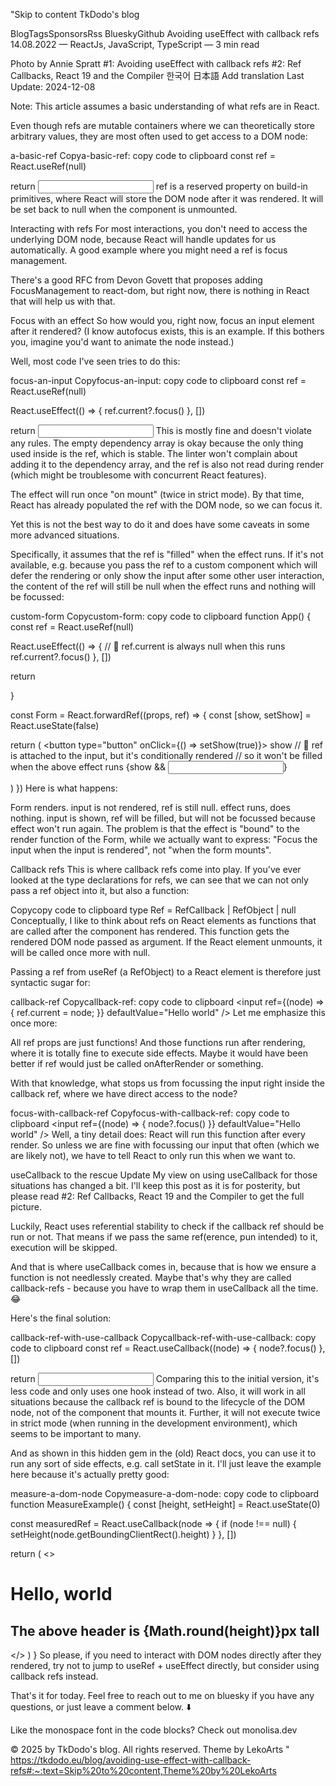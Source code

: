 "Skip to content
TkDodo's blog

BlogTagsSponsorsRss
BlueskyGithub
Avoiding useEffect with callback refs
14.08.2022 — ReactJs, JavaScript, TypeScript — 3 min read


Photo by Annie Spratt
#1: Avoiding useEffect with callback refs
#2: Ref Callbacks, React 19 and the Compiler
한국어
日本語
Add translation
Last Update: 2024-12-08

Note: This article assumes a basic understanding of what refs are in React.

Even though refs are mutable containers where we can theoretically store arbitrary values, they are most often used to get access to a DOM node:

a-basic-ref
Copya-basic-ref: copy code to clipboard
const ref = React.useRef(null)

return <input ref={ref} defaultValue="Hello world" />
ref is a reserved property on build-in primitives, where React will store the DOM node after it was rendered. It will be set back to null when the component is unmounted.

Interacting with refs
For most interactions, you don't need to access the underlying DOM node, because React will handle updates for us automatically. A good example where you might need a ref is focus management.

There's a good RFC from Devon Govett that proposes adding FocusManagement to react-dom, but right now, there is nothing in React that will help us with that.

Focus with an effect
So how would you, right now, focus an input element after it rendered? (I know autofocus exists, this is an example. If this bothers you, imagine you'd want to animate the node instead.)

Well, most code I've seen tries to do this:

focus-an-input
Copyfocus-an-input: copy code to clipboard
const ref = React.useRef(null)

React.useEffect(() => {
  ref.current?.focus()
}, [])

return <input ref={ref} defaultValue="Hello world" />
This is mostly fine and doesn't violate any rules. The empty dependency array is okay because the only thing used inside is the ref, which is stable. The linter won't complain about adding it to the dependency array, and the ref is also not read during render (which might be troublesome with concurrent React features).

The effect will run once "on mount" (twice in strict mode). By that time, React has already populated the ref with the DOM node, so we can focus it.

Yet this is not the best way to do it and does have some caveats in some more advanced situations.

Specifically, it assumes that the ref is "filled" when the effect runs. If it's not available, e.g. because you pass the ref to a custom component which will defer the rendering or only show the input after some other user interaction, the content of the ref will still be null when the effect runs and nothing will be focussed:

custom-form
Copycustom-form: copy code to clipboard
function App() {
  const ref = React.useRef(null)

  React.useEffect(() => {
    // 🚨 ref.current is always null when this runs
    ref.current?.focus()
  }, [])

  return <Form ref={ref} />
}

const Form = React.forwardRef((props, ref) => {
  const [show, setShow] = React.useState(false)

  return (
    <form>
      <button type="button" onClick={() => setShow(true)}>
        show
      </button>
      // 🧐 ref is attached to the input, but it's conditionally rendered
      // so it won't be filled when the above effect runs
      {show && <input ref={ref} />}
    </form>
  )
})
Here is what happens:

Form renders.
input is not rendered, ref is still null.
effect runs, does nothing.
input is shown, ref will be filled, but will not be focussed because effect won't run again.
The problem is that the effect is "bound" to the render function of the Form, while we actually want to express: "Focus the input when the input is rendered", not "when the form mounts".

Callback refs
This is where callback refs come into play. If you've ever looked at the type declarations for refs, we can see that we can not only pass a ref object into it, but also a function:

Copycopy code to clipboard
type Ref<T> = RefCallback<T> | RefObject<T> | null
Conceptually, I like to think about refs on React elements as functions that are called after the component has rendered. This function gets the rendered DOM node passed as argument. If the React element unmounts, it will be called once more with null.

Passing a ref from useRef (a RefObject) to a React element is therefore just syntactic sugar for:

callback-ref
Copycallback-ref: copy code to clipboard
<input
  ref={(node) => {
    ref.current = node;
  }}
  defaultValue="Hello world"
/>
Let me emphasize this once more:

All ref props are just functions!
And those functions run after rendering, where it is totally fine to execute side effects. Maybe it would have been better if ref would just be called onAfterRender or something.

With that knowledge, what stops us from focussing the input right inside the callback ref, where we have direct access to the node?

focus-with-callback-ref
Copyfocus-with-callback-ref: copy code to clipboard
<input
  ref={(node) => {
    node?.focus()
  }}
  defaultValue="Hello world"
/>
Well, a tiny detail does: React will run this function after every render. So unless we are fine with focussing our input that often (which we are likely not), we have to tell React to only run this when we want to.

useCallback to the rescue
Update
My view on using useCallback for those situations has changed a bit. I'll keep this post as it is for posterity, but please read #2: Ref Callbacks, React 19 and the Compiler to get the full picture.

Luckily, React uses referential stability to check if the callback ref should be run or not. That means if we pass the same ref(erence, pun intended) to it, execution will be skipped.

And that is where useCallback comes in, because that is how we ensure a function is not needlessly created. Maybe that's why they are called callback-refs - because you have to wrap them in useCallback all the time. 😂

Here's the final solution:

callback-ref-with-use-callback
Copycallback-ref-with-use-callback: copy code to clipboard
const ref = React.useCallback((node) => {
  node?.focus()
}, [])

return <input ref={ref} defaultValue="Hello world" />
Comparing this to the initial version, it's less code and only uses one hook instead of two. Also, it will work in all situations because the callback ref is bound to the lifecycle of the DOM node, not of the component that mounts it. Further, it will not execute twice in strict mode (when running in the development environment), which seems to be important to many.

And as shown in this hidden gem in the (old) React docs, you can use it to run any sort of side effects, e.g. call setState in it. I'll just leave the example here because it's actually pretty good:

measure-a-dom-node
Copymeasure-a-dom-node: copy code to clipboard
function MeasureExample() {
  const [height, setHeight] = React.useState(0)

  const measuredRef = React.useCallback(node => {
    if (node !== null) {
      setHeight(node.getBoundingClientRect().height)
    }
  }, [])

  return (
    <>
      <h1 ref={measuredRef}>Hello, world</h1>
      <h2>The above header is {Math.round(height)}px tall</h2>
    </>
  )
}
So please, if you need to interact with DOM nodes directly after they rendered, try not to jump to useRef + useEffect directly, but consider using callback refs instead.

That's it for today. Feel free to reach out to me on bluesky if you have any questions, or just leave a comment below. ⬇️

Like the monospace font in the code blocks?
Check out monolisa.dev



© 2025 by TkDodo's blog. All rights reserved.
Theme by LekoArts
"
 https://tkdodo.eu/blog/avoiding-use-effect-with-callback-refs#:~:text=Skip%20to%20content,Theme%20by%20LekoArts